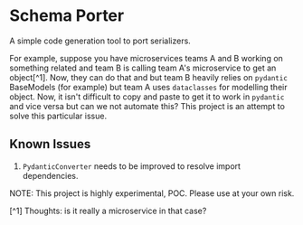 # Schema Porter

A simple code generation tool to port serializers.

For example, suppose you have microservices teams A and B working on something related
and team B is calling team A's microservice to get an object[^1]. Now, they can do that
and but team B heavily relies on `pydantic` BaseModels (for example) but team A uses
`dataclasses` for modelling their object. Now, it isn't difficult to copy and paste to
get it to work in `pydantic` and vice versa but can we not automate this? This project
is an attempt to solve this particular issue.

## Known Issues

1. `PydanticConverter` needs to be improved to resolve import dependencies. 

NOTE: This project is highly experimental, POC. Please use at your own risk.

[^1] Thoughts: is it really a microservice in that case?
